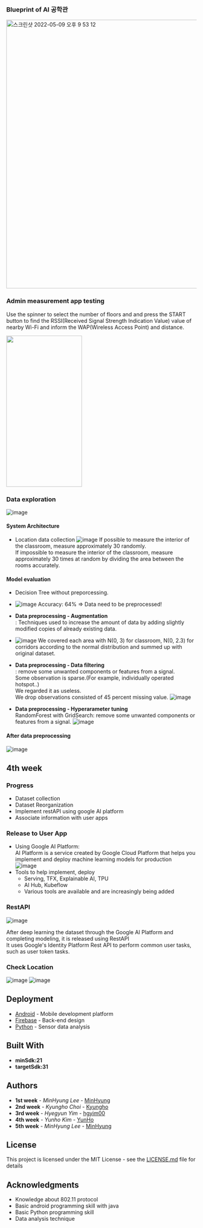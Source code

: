 

### Blueprint of AI 공학관
<img width="711" alt="스크린샷 2022-05-09 오후 9 53 12" src="https://user-images.githubusercontent.com/50310635/167414331-df3c09ef-82ee-41f5-ab18-9369ea44a8aa.png">






### Admin measurement app testing

Use the spinner to select the number of floors and  and press the START button to find the RSSI(Received Signal Strength Indication Value) value of nearby Wi-Fi and inform the WAP(Wireless Access Point) and distance.

<img src="https://user-images.githubusercontent.com/104605749/173557409-3d7c79a0-73ac-4fc6-bbbd-23bcb9dfa884.jpg" width = "200" height = "400"/>



### Data exploration

![image](https://user-images.githubusercontent.com/104605749/168989902-f012af90-0697-417f-bbb3-9eb778ab7ed0.png)



#### System Architecture
* Location data collection
![image](https://user-images.githubusercontent.com/74479972/173633557-7094d8d3-3b95-45ed-a293-f74488942997.png)
If possible to measure the interior of the classroom, measure approximately 30 randomly.<br>
If impossible to measure the interior of the classroom, measure approximately 30 times at random by dividing the area between the rooms accurately.

#### Model evaluation
* Decision Tree without preporcessing.
* ![image](https://user-images.githubusercontent.com/74479972/173635178-41b83112-a71f-4168-8c68-1ee8dcff2a61.png)
  Accuracy: 64%   => Data need to be preprocessed!

* <b>Data preprocessing - Augmentation</b> <br>: Techniques used to increase the amount of data by adding slightly modified copies of already existing data.
* ![image](https://user-images.githubusercontent.com/74479972/173635784-28d8a3f0-ce1e-4dde-84c1-2af6533fe35b.png)
   We covered each area with N(0, 3) for classroom, N(0, 2.3) for corridors according to the normal distribution and summed up with original dataset.
   
* <b>Data preprocessing - Data filtering</b> <br>: remove some unwanted components or features from a signal.
<br> Some observation is sparse.(For example, individually operated hotspot..)
<br> We regarded it as useless.
<br> We drop observations consisted of 45 percent missing value.
![image](https://user-images.githubusercontent.com/74479972/173636788-ce56ec70-6da1-41e0-ab55-cc5d06794f79.png)

* <b>Data preprocessing - Hyperarameter tuning</b> <br>RandomForest with GridSearch: remove some unwanted components or features from a signal.
 ![image](https://user-images.githubusercontent.com/74479972/173637264-1e20131f-2afd-4e0d-9066-7e17fcd66b86.png)

#### After data preprocessing
![image](https://user-images.githubusercontent.com/74479972/173637834-78244ad6-deae-414b-82a9-0e32b4e123d5.png)

## 4th week
### Progress

* Dataset collection
* Dataset Reorganization
* Implement restAPI using google AI platform
* Associate information with user apps

### Release to User App
- Using Google AI Platform:  
  AI Platform is a service created by Google Cloud Platform that helps you implement and deploy machine learning models for production    
  ![image](https://user-images.githubusercontent.com/31121701/170215623-20bf009f-5749-4e11-92cd-eaba135f097c.png)  
- Tools to help implement, deploy
  - Serving, TFX, Explainable AI, TPU
  - AI Hub, Kubeflow
  - Various tools are available and are increasingly being added

### RestAPI
   ![image](https://user-images.githubusercontent.com/31121701/170223860-f086afa8-88f1-44c9-b15f-d159014217fe.png)    

   After deep learning the dataset through the Google AI Platform and completing modeling, it is released using RestAPI  
   It uses Google's Identity Platform Rest API to perform common user tasks, such as user token tasks.  

### Check Location
  ![image](https://user-images.githubusercontent.com/31121701/170227996-b554011a-d28b-4f75-8542-cc5a88d5c8ee.png) ![image](https://user-images.githubusercontent.com/31121701/170228397-959ba7e6-5320-44e1-aae2-b77f893a023f.png)









## Deployment

* [Android](http://www.dropwizard.io/1.0.2/docs/) - Mobile development platform
* [Firebase](https://maven.apache.org/) - Back-end design
* [Python](https://rometools.github.io/rome/) - Sensor data analysis

## Built With
* **minSdk:21**
* **targetSdk:31**


## Authors

* **1st week** - *MinHyung Lee* - [MinHyung](https://github.com/agtmwebtoon)
* **2nd week** - *Kyungho Choi* - [Kyungho](https://github.com/KyunghoC)
* **3rd week** - *Hyegyun Yim* - [hgyim00](https://github.com/hgyim00)
* **4th week** - *Yunho Kim* - [YunHo](https://github.com/ua1it)
* **5th week** - *MinHyung Lee* - [MinHyung](https://github.com/agtmwebtoon)

## License

This project is licensed under the MIT License - see the [LICENSE.md](LICENSE.md) file for details

## Acknowledgments

* Knowledge about 802.11 protocol
* Basic android programming skill with java
* Basic Python programming skill
* Data analysis technique
